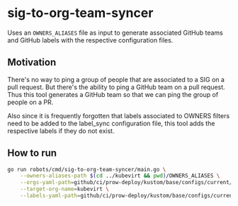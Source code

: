 # sig-to-org-team-syncer

Uses an `OWNERS_ALIASES` file as input to generate associated GitHub teams and GitHub labels with the respective configuration files.

## Motivation

There's no way to ping a group of people that are associated to a SIG on a pull request. But there's the ability to ping a GitHub team on a pull request. Thus this tool generates a GitHub team so that we can ping the group of people on a PR.

Also since it is frequently forgotten that labels associated to OWNERS filters need to be added to the label_sync configuration file, this tool adds the respective labels if they do not exist.

## How to run

```bash
go run robots/cmd/sig-to-org-team-syncer/main.go \
    --owners-aliases-path $(cd ../kubevirt && pwd)/OWNERS_ALIASES \
    --orgs-yaml-path=github/ci/prow-deploy/kustom/base/configs/current/orgs/orgs.yaml \
    --target-org-name=kubevirt \
    --labels-yaml-path=github/ci/prow-deploy/kustom/base/configs/current/labels/labels.yaml
```

